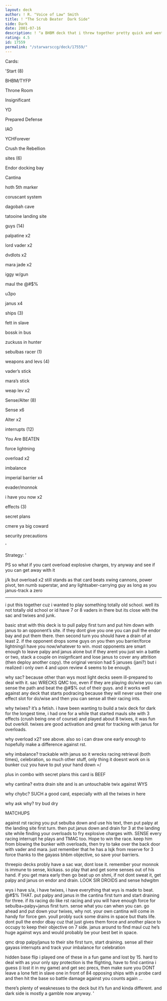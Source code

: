 ```yaml
---
layout: deck
author: ! R. "Voice of Law" Smith
title: ! "The Scrub Beater  Dark Side"
side: Dark
date: 2001-07-16
description: ! "a BHBM deck that i threw together pretty quick and went 2-0 at a local with against a couple of kids"
rating: 4.5
id: 17559
permalink: "/starwarsccg/deck/17559/"
---
```

Cards: 

'Start (8)

BHBM/TYFP

Throne Room

Insignificant

YD

Prepared Defense

IAO

YCHForever

Crush the Rebellion


sites (6)

Endor docking bay

Cantina

hoth 5th marker

coruscant system

dagobah cave

tatooine landing site


guys (14)

palpatine x2

lord vader x2

dvdlots x2

mara jade x2

iggy w/gun

maul the @#$%

u3po

janus x4


ships (3)

fett in slave

bossk in bus

zuckuss in hunter


sebulbas racer (1)


weapons and levs (4)

vader’s stick

mara’s stick

weap lev x2


Sense/Alter (8)

Sense x6

Alter x2


interrupts (12)

You Are BEATEN

force lightning

overload x2

imbalance

imperial barrier x4

evader/monnok

i have you now x2


effects (3)

secret plans

cmere ya big coward

security precautions

'

Strategy: '

PS so what if you cant overload explosive charges, try anyway and see if you can get away with it

j/k but overload x2 still stands as that card beats xwing cannons, power pivot, ten numb superstar, and any lightsaber-carrying guy as long as you janus-track a zero


---------------

i put this together cuz i wanted to play something totally old school. well its not totally old school or id have 7 or 8 vaders in there but its close with the sac and twixes and junk.


basic strat with this deck is to pull palpy first turn and put him down with janus to an opponent’s site. if they dont give you one you can pull the endor bay and put them there. then second turn you should have a drain of at least 2. if the opponent drops some guys on you then you barrier/force lightning/i have you now/whatever to win. most opponents are smart enough to leave palpy and janus alone but if they arent you just win a battle or two, stack a couple on insignficant and lose janus to cover any attrition (then deploy another copy). the original version had 5 januses (jani?) but i realized i only own 4 and upon review 4 seems to be enough.


why sac? because other than wys most light decks seem ill-prepared to deal with it. sac WRECKS QMC too, even if they are playing do/wise you can sense the path and beat the @#$% out of their guys. and it works well against any deck that starts podracing because they will never use their one effect slot for do/wise and then you can sense all their racing ints. 


why twixes? it’s a fetish. i have been wanting to build a twix deck for dark for the longest time, i had one for a while that started mauls site with 3 effects (crush being one of course) and played about 8 twixes, it was fun but overkill. twixes are good activation and great for tracking with janus for overloads.


why overload x2? see above. also so i can draw one early enough to hopefully make a difference against rst.


why imbalance? trackable with janus so it wrecks racing retrieval (both times), celebration, so much other stuff, only thing it doesnt work on is bunker cuz you have to put your hand down =/

plus in combo with secret plans this card is BEEF


why cantina? extra drain site and is an untouchable twix against WYS


why chybc? SUCH a good card, especially with all the twixes in here


why ask why? try bud dry


MATCHUPS


against rst racing you put sebulba down and use his text, then put palpy at the landing site first turn. then put janus down and drain for 3 at the landing site while finding your overloads to fry explosive charges with. SENSE every racing interrupt he plays and TMAC too. Hope to win the race. keep him from blowing the bunker with overloads, then try to take over the back door with vader and mara. just remember that he has a lsjk from reserve for 3 force thanks to the gayass bhbm objective, so save your barriers.


threepio decks probly have a sac war, dont lose it. remember your monnok is immune to sense, kickass. so play that and get some senses out of his hand. if you get mara early then go beat up on shmi, if not dont sweat it, get palpy and janus on endor and drain. LOOK SIR DROIDS and sense hdwgitm


wys i have s/a, i have twixes, i have everything that wys is made to beat. @#$% THAT. put palpy and janus in the cantina first turn and start draining for three. if its racing do like rst racing and you will have enough force for sebulba+palpy+janus first turn. sense what you can when you can. go ahead and put down your twixes, why not. your own cantina will come in handy for force gen. youll probly suck some drains in space but thats life. dont pull the endor dbay cuz that just gives them force and another place to occupy to keep their objective on 7 side. janus around to find maul cuz he’s huge against wys and would probably be your best bet in space.


qmc drop palpy/janus to their site first turn, start draining. sense all their gayass interrupts and track your imbalance for celebration


hidden base flip i played one of these in a fun game and lost by 15. hard to deal with as your only spy protection is the flighting, have to find cantina i guess (i lost it in my game) and get sec precs, then make sure you DONT leave a lone fett in slave one in front of 84 opposing ships with a probe card and then hit the base so battle damage against you counts again ...



there’s plenty of weaknesses to the deck but it’s fun and kinda different. and dark side is mostly a gamble now anyway.     '

